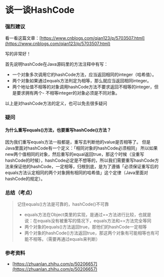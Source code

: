 # 谈一谈HashCode



### 强烈建议

看一看这篇文章：[https://www.cnblogs.com/qian123/p/5703507.html](https://www.cnblogs.com/qian123/p/5703507.html)

写的非常好！

首先说明hashCode在Java源码里的方法注释中有写：

* 一个对象多次调用它的hashCode方法，应当返回相同的integer（哈希值）。
* 两个对象如果通过equals方法判定为相等，那么就应当返回相同integer。
* 两个地址值不相等的对象调用hashCode方法不要求返回不相等的integer，但是要求拥有两个- 不相等integer的对象必须是不同对象。

以上是对hashCode方法的定义，也可以免去很多疑问

### 疑问

#### 为什么重写equals\(\)方法，也要重写hashCode\(\)方法？

因为我们重写equals方法一般都是，重写去判断他的value是否相等了。 但是Java里面对hashCode有一个定义：「相同对象的hashCode必须相同」 所以如果new两个值相同的对象，然后重写的equal返回true，那这个时候（没重写hashCode的时候），hashCode必定是不想等的，所以我们需要重写hashCode方法来保证他的hashCode，一定相等，归根到底，是为了遵循「必须保证重写后的equals方法认定相同的两个对象拥有相同的哈希值」这个定律（Java里面对hashCode的规定）。

### 总结（考点）

> 记住equals\(\)方法是可靠的，hashCode\(\)不可靠
>
> * equals方法在Object类里的实现，是通过==方法进行比较，也就是说：在equals没有被重写的情况下，equals方法和==方法完全等同
> * 两个对象的equals\(\)方法返回true，那他们的hashCode一定相等
> * 两个对象的hashCode\(\)方法返回true，那这两个对象有可能相等也有可能不相等。（需要再通过equals来判断）

### 参考资料

* [https://zhuanlan.zhihu.com/p/50206657](https://zhuanlan.zhihu.com/p/50206657)

